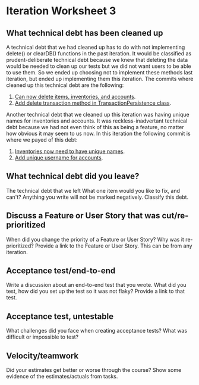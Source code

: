 # Iteration Worksheet 3

## What technical debt has been cleaned up

A technical debt that we had cleaned up has to do with not implementing delete() or clearDB() functions in the past iteration. 
It would be classified as prudent-deliberate technical debt because we knew that deleting the data would be needed to clean up our tests but we did not want users to be able to use them.
So we ended up choosing not to implement these methods last iteration, but ended up implementing them this iteration.
The commits where cleaned up this technical debt are the following:

1.  [Can now delete items, inventories, and accounts](https://code.cs.umanitoba.ca/winter-2022-a02/group-14/warehouse-inventory-system/-/commit/bb3d413130bd9294d70946a3b4d869029c76ec3e).
2. [Add delete transaction method in TransactionPersistence class](https://code.cs.umanitoba.ca/winter-2022-a02/group-14/warehouse-inventory-system/-/commit/b6e4f68e6b83e7c8f63091bc08a2aa2b2d672b9f).

Another technical debt that we cleaned up this iteration was having unique names for inventories and accounts.
It was reckless-inadvertant technical debt because we had not even think of this as being a feature, no matter how obvious it may seem to us now.
In this iteration the following commit is where we payed of this debt:

1. [Inventories now need to have unique names](https://code.cs.umanitoba.ca/winter-2022-a02/group-14/warehouse-inventory-system/-/commit/0d192cf08c3bd98222431b955517a4a39be42747).
2. [Add unique username for accounts](https://code.cs.umanitoba.ca/winter-2022-a02/group-14/warehouse-inventory-system/-/commit/64f038a8766465ac0b7e54a57a8da016d263502c).

## What technical debt did you leave?

The technical debt that we left 
What one item would you like to fix, and can't? Anything you write will not
be marked negatively. Classify this debt.

## Discuss a Feature or User Story that was cut/re-prioritized

When did you change the priority of a Feature or User Story? Why was it
re-prioritized? Provide a link to the Feature or User Story. This can be from any
iteration.

## Acceptance test/end-to-end

Write a discussion about an end-to-end test that you wrote. What did you test,
how did you set up the test so it was not flaky? Provide a link to that test.

## Acceptance test, untestable

What challenges did you face when creating acceptance tests? What was difficult
or impossible to test?

## Velocity/teamwork

Did your estimates get better or worse through the course? Show some
evidence of the estimates/actuals from tasks.
